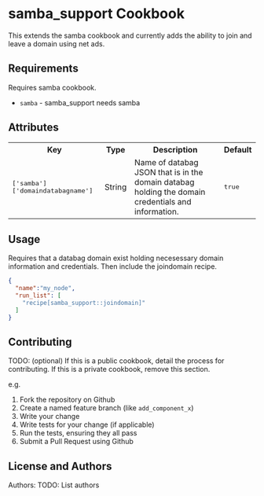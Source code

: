 samba_support Cookbook
======================
This extends the samba cookbook and currently adds the ability to join and leave a domain using net ads. 

Requirements
------------
Requires samba cookbook.

- `samba` - samba_support needs samba

Attributes
----------

<table>
  <tr>
    <th>Key</th>
    <th>Type</th>
    <th>Description</th>
    <th>Default</th>
  </tr>
  <tr>
    <td><tt>['samba']['domaindatabagname']</tt></td>
    <td>String</td>
    <td>Name of databag JSON that is in the domain databag holding the domain credentials and information.</td>
    <td><tt>true</tt></td>
  </tr>
</table>

Usage
-----
Requires that a databag domain exist holding necesessary domain information and credentials. Then include the joindomain recipe.

```json
{
  "name":"my_node",
  "run_list": [
    "recipe[samba_support::joindomain]"
  ]
}
```

Contributing
------------
TODO: (optional) If this is a public cookbook, detail the process for contributing. If this is a private cookbook, remove this section.

e.g.
1. Fork the repository on Github
2. Create a named feature branch (like `add_component_x`)
3. Write your change
4. Write tests for your change (if applicable)
5. Run the tests, ensuring they all pass
6. Submit a Pull Request using Github

License and Authors
-------------------
Authors: TODO: List authors
